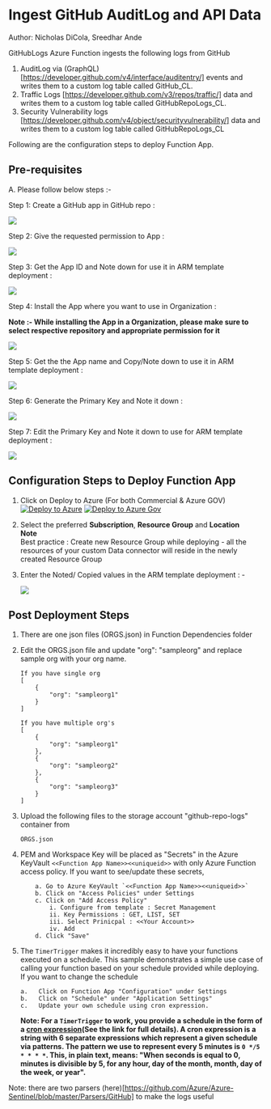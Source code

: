 # Ingest GitHub AuditLog and API Data
Author: Nicholas DiCola, Sreedhar Ande

 GitHubLogs Azure Function ingests the following logs from GitHub
 1. AuditLog via (GraphQL)[https://developer.github.com/v4/interface/auditentry/] events and writes them to a custom log table called GitHub_CL.  
 2. Traffic Logs [https://developer.github.com/v3/repos/traffic/] data and writes them to a custom log table called GitHubRepoLogs_CL. 
 3. Security Vulnerability logs [https://developer.github.com/v4/object/securityvulnerability/] data and writes them to a custom log table called GitHubRepoLogs_CL

Following are the configuration steps to deploy Function App.

## **Pre-requisites**

A. Please follow below steps :- 

Step 1: Create a GitHub app in GitHub repo : 

![](Images/a.png?raw=true)

Step 2: Give the requested permission to App :

![](Images/b.png?raw=true)

Step 3: Get the App ID and Note down for use it in ARM template deployment :  


![](Images/c.png?raw=true)

Step 4: Install the App where you want to use in Organization :

**Note :- While installing the App in a Organization, please make sure to select respective repository and appropriate permission for it**

![](Images/d.png?raw=true)

Step 5: Get the the App name and Copy/Note down to use it in ARM template deployment :

![](Images/e.png?raw=true)

Step 6: Generate the Primary Key and Note it down : 

![](Images/f.png?raw=true)

Step 7: Edit the Primary Key and Note it down to use for ARM template deployment :

![](Images/g.png?raw=true)

## Configuration Steps to Deploy Function App
1. Click on Deploy to Azure (For both Commercial & Azure GOV)  
[![Deploy to Azure](https://aka.ms/deploytoazurebutton)](https://portal.azure.com/#create/Microsoft.Template/uri/https%3A%2F%2Fraw.githubusercontent.com%2FAzure%2FAzure-Sentinel%2Fusers%2Fv-muuppugund%2FGithubfunctionappV2%2FDataConnectors%2FGithubFunction%2Fazuredeploy.json)
[![Deploy to Azure Gov](https://aka.ms/deploytoazuregovbutton)](https://portal.azure.com/#create/Microsoft.Template/uri/https%3A%2F%2Fraw.githubusercontent.com%2FAzure%2FAzure-Sentinel%2Fmaster%2FDataConnectors%2FGithubFunction%2Fazuredeploy.json)

  

2. Select the preferred **Subscription**, **Resource Group** and **Location**  
   **Note**  
   Best practice : Create new Resource Group while deploying - all the resources of your custom Data connector will reside in the newly created Resource 
   Group
   
3. Enter the Noted/ Copied values in the ARM template deployment : - 

   ![](Images/h.png?raw=true)
   


## Post Deployment Steps
1. There are one json files (ORGS.json) in Function Dependencies folder
2. Edit the ORGS.json file and update "org": "sampleorg" and replace sample org with your org name. 
	```
	If you have single org
	[
		{
			"org": "sampleorg1"
		}
	]  

	If you have multiple org's
	[
		{
			"org": "sampleorg1"
		},
		{
			"org": "sampleorg2"
		},
		{
			"org": "sampleorg3"
		}
	]
	```

3. Upload the following files to the storage account "github-repo-logs" container from 
	```
	ORGS.json
	```

4. PEM and Workspace Key will be placed as "Secrets" in the Azure KeyVault `<<Function App Name>><<uniqueid>>` with only Azure Function access policy. If you want to see/update these secrets,

	```
		a. Go to Azure KeyVault `<<Function App Name>><<uniqueid>>`
		b. Click on "Access Policies" under Settings
		c. Click on "Add Access Policy"
			i. Configure from template : Secret Management
			ii. Key Permissions : GET, LIST, SET
			iii. Select Prinicpal : <<Your Account>>
			iv. Add
		d. Click "Save"

	```

5. The `TimerTrigger` makes it incredibly easy to have your functions executed on a schedule. This sample demonstrates a simple use case of calling your function based on your schedule provided while deploying. If you want to change
   the schedule 
   ```
   a.	Click on Function App "Configuration" under Settings 
   b.	Click on "Schedule" under "Application Settings"
   c.	Update your own schedule using cron expression.
   ```
   **Note: For a `TimerTrigger` to work, you provide a schedule in the form of a [cron expression](https://en.wikipedia.org/wiki/Cron#CRON_expression)(See the link for full details). A cron expression is a string with 6 separate expressions which represent a given schedule via patterns. The pattern we use to represent every 5 minutes is `0 */5 * * * *`. This, in plain text, means: "When seconds is equal to 0, minutes is divisible by 5, for any hour, day of the month, month, day of the week, or year".**

	
Note: there are two parsers (here)[https://github.com/Azure/Azure-Sentinel/blob/master/Parsers/GitHub] to make the logs useful


